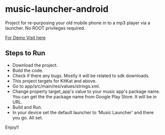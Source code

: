 # music-launcher-android

Project for re-purposing your old mobile phone in to a mp3 player via a launcher. No ROOT privileges required.

[For Demo Visit here](https://youtu.be/ik7YlZy_g8U)

## Steps to Run

- Download the project.
- Build the code.
- Check if there any bugs. Mostly it will be related to sdk downloads.
- This project targets for KitKat and above.
- Go to app/src/main/res/values/strings.xml.
- Change property target_app's value to your music app's package name. You can get the the package name from Google Play Store. It will be in URL.
- Build and Run.
- In your device set the default launcher to 'Music Launcher' and there you go. All set.


Enjoy!!